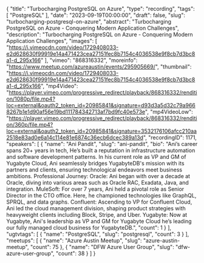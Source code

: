 {
  "title": "Turbocharging PostgreSQL on Azure",
  "type": "recording",
  "tags": [
    "PostgreSQL"
  ],
  "date": "2023-09-19T00:00:00",
  "draft": false,
  "slug": "turbocharging-postgresql-on-azure",
  "abstract": "Turbocharging PostgreSQL on Azure - Conquering Modern Application Challenges",
  "description": "Turbocharging PostgreSQL on Azure - Conquering Modern Application Challenges",
  "images": [
    "https://i.vimeocdn.com/video/1729408033-e2d628630f99919e14a471423cea27151fec8b7154c4036538e9f8cb7d3bc8a1-d_295x166"
  ],
  "vimeo": "868316332",
  "moreinfo": "https://www.meetup.com/azureaustin/events/295905669/",
  "thumbnail": "https://i.vimeocdn.com/video/1729408033-e2d628630f99919e14a471423cea27151fec8b7154c4036538e9f8cb7d3bc8a1-d_295x166",
  "mp4Video": "https://player.vimeo.com/progressive_redirect/playback/868316332/rendition/1080p/file.mp4?loc=external&oauth2_token_id=20985841&signature=d93d3a5d32c79a9668267b1e1d90af56e19bd111784342713af7bd9fc40e573e",
  "mp4VideoLow": "https://player.vimeo.com/progressive_redirect/playback/868316332/rendition/360p/file.mp4?loc=external&oauth2_token_id=20985841&signature=3532176106afcc210aa2518e83ad0e6a14c114e81e6874c36ecb6dcec389a13d",
  "recordingID": 1171,
  "speakers": [
    {
      "name": "Ani Pandit",
      "slug": "ani-pandit",
      "bio": "Ani’s career spans 20+ years in tech, He’s built a reputation in infrastructure automation and software development patterns. In his current role as VP and GM of Yugabyte Cloud, Ani seamlessly bridges YugabyteDB's mission with its partners and clients, ensuring technological endeavors meet business ambitions.  Professional Journey:  Oracle: Ani began with over a decade at Oracle, diving into various areas such as Oracle RAC, Exadata, Java, and integration. MuleSoft: For over 7 years, Ani held a pivotal role as Senior Director in the CTO office. Here, he championed technologies like GraphQL, SPRQL, and data graphs. Confluent: Ascending to VP for Confluent Cloud, Ani led the cloud management division, shaping product strategies with heavyweight clients including Block, Stripe, and Uber. Yugabyte: Now at Yugabyte, Ani's leadership as VP and GM for Yugabyte Cloud he’s leading our fully managed cloud business for YugabyteDB.",
      "count": 1
    }
  ],
  "ugtvtags": [
    {
      "name": "PostgreSQL",
      "slug": "postgresql",
      "count": 3
    }
  ],
  "meetups": [
    {
      "name": "Azure Austin Meetup",
      "slug": "azure-austin-meetup",
      "count": 75
    },
    {
      "name": "DFW Azure User Group",
      "slug": "dfw-azure-user-group",
      "count": 38
    }
  ]
}